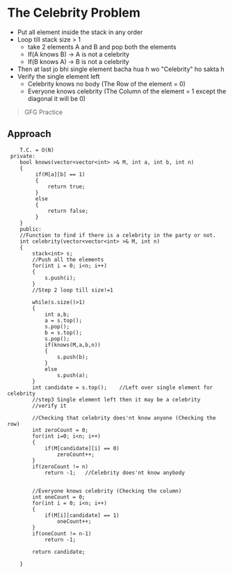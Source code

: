 # The Celebrity Problem 
-  Put all element inside the stack in any order
- Loop till stack size > 1
    - take 2 elements A and B and pop both the elements
    - If(A knows B) -> A is not a celebrity
    - If(B knows A) -> B is not a celebrity
- Then at last jo bhi single element bacha hua h wo "Celebrity" ho sakta h
- Verify the single element left
    - Celebrity knows no body (The Row of the element = 0)
    - Everyone knows celebrity (The Column of the element = 1 except the diagonal it will be 0)
>GFG Practice

## Approach 
```
    T.C. = O(N)
 private:
    bool knows(vector<vector<int> >& M, int a, int b, int n)
    {
         if(M[a][b] == 1)
         {
             return true;
         }
         else
         {
             return false;
         }
    }
    public:
    //Function to find if there is a celebrity in the party or not.
    int celebrity(vector<vector<int> >& M, int n) 
    {
        stack<int> s;
        //Push all the elements
        for(int i = 0; i<n; i++)
        {
            s.push(i);
        }
        //Step 2 loop till size!=1
        
        while(s.size()>1)
        {
            int a,b;
            a = s.top();
            s.pop();
            b = s.top();
            s.pop();
            if(knows(M,a,b,n))
            {
                s.push(b);
            }
            else
                s.push(a);
        }
        int candidate = s.top();    //Left over single element for celebrity
        //step3 Single element left then it may be a celebrity
        //verify it 
        
        //Checking that celebrity does'nt know anyone (Checking the row)
        int zeroCount = 0;
        for(int i=0; i<n; i++)
        {
            if(M[candidate][i] == 0)
                zeroCount++;
        }
        if(zeroCount != n)
            return -1;   //Celebrity does'nt know anybody

        
        //Everyone knows celebrity (Checking the column)
        int oneCount = 0;
        for(int i = 0; i<n; i++)
        {
            if(M[i][candidate] == 1)
                oneCount++;
        }
        if(oneCount != n-1)
            return -1;
        
        return candidate;
        
    }
```